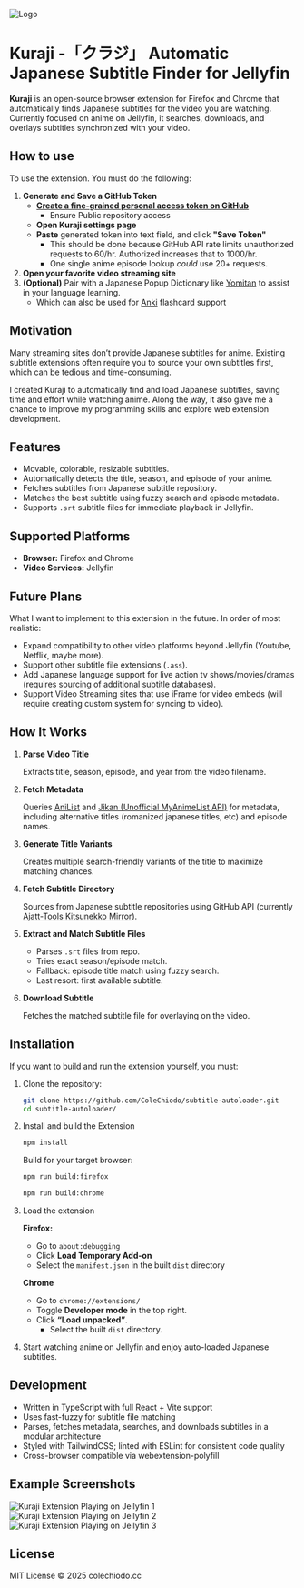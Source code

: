 ![Logo](public/assets/readme/icon.png)
# Kuraji -「クラジ」 Automatic Japanese Subtitle Finder for Jellyfin

**Kuraji** is an open-source browser extension for Firefox and Chrome that automatically finds Japanese subtitles for the video you are watching. Currently focused on anime on Jellyfin, it searches, downloads, and overlays subtitles synchronized with your video.

## How to use
To use the extension. You must do the following:
1. **Generate and Save a GitHub Token**
   * [**Create a fine-grained personal access token on GitHub**](https://docs.github.com/en/authentication/keeping-your-account-and-data-secure/managing-your-personal-access-tokens#creating-a-fine-grained-personal-access-token)
      * Ensure Public repository access
   * **Open Kuraji settings page**
   * **Paste** generated token into text field, and click **"Save Token"**
      * This should be done because GitHub API rate limits unauthorized requests to 60/hr. Authorized increases that to 1000/hr.
      * One single anime episode lookup *could* use 20+ requests.
2. **Open your favorite video streaming site**
3. **(Optional)** Pair with a Japanese Popup Dictionary like [Yomitan](https://yomitan.wiki/) to assist in your language learning.
   * Which can also be used for [Anki](https://apps.ankiweb.net/) flashcard support

## Motivation

Many streaming sites don’t provide Japanese subtitles for anime. Existing subtitle extensions often require you to source your own subtitles first, which can be tedious and time-consuming.

I created Kuraji to automatically find and load Japanese subtitles, saving time and effort while watching anime. Along the way, it also gave me a chance to improve my programming skills and explore web extension development.

## Features

* Movable, colorable, resizable subtitles.
* Automatically detects the title, season, and episode of your anime.
* Fetches subtitles from Japanese subtitle repository.
* Matches the best subtitle using fuzzy search and episode metadata.
* Supports `.srt` subtitle files for immediate playback in Jellyfin.

## Supported Platforms

* **Browser:** Firefox and Chrome
* **Video Services:** Jellyfin

## Future Plans
What I want to implement to this extension in the future. In order of most realistic:
* Expand compatibility to other video platforms beyond Jellyfin (Youtube, Netflix, maybe more).
* Support other subtitle file extensions (`.ass`).
* Add Japanese language support for live action tv shows/movies/dramas (requires sourcing of additional subtitle databases).
* Support Video Streaming sites that use iFrame for video embeds (will require creating custom system for syncing to video).

## How It Works

1. **Parse Video Title**

   Extracts title, season, episode, and year from the video filename.

2. **Fetch Metadata**
   
   Queries [AniList](https://docs.anilist.co/) and [Jikan (Unofficial MyAnimeList API)](https://jikan.moe/) for metadata, including alternative titles (romanized japanese titles, etc) and episode names.

3. **Generate Title Variants**
   
   Creates multiple search-friendly variants of the title to maximize matching chances.

4. **Fetch Subtitle Directory**
   
   Sources from Japanese subtitle repositories using GitHub API (currently [Ajatt-Tools Kitsunekko Mirror](https://github.com/Ajatt-Tools/kitsunekko-mirror)).

5. **Extract and Match Subtitle Files**

   * Parses `.srt` files from repo.
   * Tries exact season/episode match.
   * Fallback: episode title match using fuzzy search.
   * Last resort: first available subtitle.

6. **Download Subtitle**
   
   Fetches the matched subtitle file for overlaying on the video.

## Installation
If you want to build and run the extension yourself, you must:
1. Clone the repository:
   ```bash
   git clone https://github.com/ColeChiodo/subtitle-autoloader.git
   cd subtitle-autoloader/
   ```

2. Install and build the Extension
    ```bash
    npm install
    ```
    Build for your target browser:
    ```bash
    npm run build:firefox
    ``` 
    ```bash
    npm run build:chrome
    ```
3. Load the extension 

   **Firefox:**
   * Go to `about:debugging`
   * Click **Load Temporary Add-on**
   * Select the `manifest.json` in the built `dist` directory

   **Chrome**
   * Go to `chrome://extensions/`
   * Toggle **Developer mode** in the top right.
   * Click **“Load unpacked”**.
      * Select the built `dist` directory.

4. Start watching anime on Jellyfin and enjoy auto-loaded Japanese subtitles.


## Development
* Written in TypeScript with full React + Vite support
* Uses fast-fuzzy for subtitle file matching
* Parses, fetches metadata, searches, and downloads subtitles in a modular architecture
* Styled with TailwindCSS; linted with ESLint for consistent code quality
* Cross-browser compatible via webextension-polyfill

## Example Screenshots
![Kuraji Extension Playing on Jellyfin 1](public/assets/readme/example1.png)
![Kuraji Extension Playing on Jellyfin 2](public/assets/readme/example2.png)
![Kuraji Extension Playing on Jellyfin 3](public/assets/readme/example3.png)

## License

MIT License © 2025 colechiodo.cc
